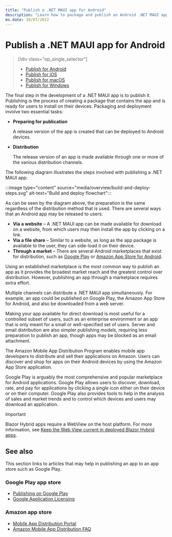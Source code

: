 ```yaml
---
title: "Publish a .NET MAUI app for Android"
description: "Learn how to package and publish an Android .NET MAUI app."
ms.date: 10/07/2022
---
```


# Publish a .NET MAUI app for Android

> [!div class="op_single_selector"]
>
> - [Publish for Android](overview.md)
> - [Publish for iOS](../../ios/deployment/index.md)
> - [Publish for macOS](../../mac-catalyst/deployment/index.md)
> - [Publish for Windows](../../windows/deployment/overview.md)

The final step in the development of a .NET MAUI app is to publish it. Publishing is the process of creating a package that contains the app and is ready for users to install on their devices. Packaging and deployment involve two essential tasks:

- **Preparing for publication**

  A release version of the app is created that can be deployed to Android devices.

- **Distribution**

  The release version of an app is made available through one or more of the various distribution channels.

The following diagram illustrates the steps involved with publishing a .NET MAUI app:

:::image type="content" source="media/overview/build-and-deploy-steps.svg" alt-text="Build and deploy flowchart":::

As can be seen by the diagram above, the preparation is the same regardless of the distribution method that is used. There are several ways that an Android app may be released to users:

- **Via a website** &ndash; A .NET MAUI app can be made available for download on a website, from which users may then install the app by clicking on a link.
- **Via a file share** &ndash; Similar to a website, as long as the app package is available to the user, they can side-load it on their device.
- **Through a market** &ndash; There are several Android marketplaces that exist for distribution, such as  [Google Play](https://play.google.com/) or [Amazon App Store for Android](https://www.amazon.com/mobile-apps/b?ie=UTF8&node=2350149011).

Using an established marketplace is the most common way to publish an app as it provides the broadest market reach and the greatest control over distribution. However, publishing an app through a marketplace requires extra effort.

Multiple channels can distribute a .NET MAUI app simultaneously. For example, an app could be published on Google Play, the Amazon App Store for Android, and also be downloaded from a web server.

Making your app available for direct download is most useful for a controlled subset of users, such as an enterprise environment or an app that is only meant for a small or well-specified set of users. Server and email distribution are also simpler publishing models, requiring less preparation to publish an app, though apps may be blocked as an email attachment.

The Amazon Mobile App Distribution Program enables mobile app developers to distribute and sell their applications on Amazon. Users can discover and shop for apps on their Android devices by using the Amazon App Store application.

Google Play is arguably the most comprehensive and popular marketplace for Android applications. Google Play allows users to discover, download, rate, and pay for applications by clicking a single icon either on their device or on their computer. Google Play also provides tools to help in the analysis of sales and market trends and to control which devices and users may download an application.

> [!IMPORTANT]
> Blazor Hybrid apps require a WebView on the host platform. For more information, see [Keep the Web View current in deployed Blazor Hybrid apps](/aspnet/core/blazor/hybrid/security/security-considerations#keep-the-web-view-current-in-deployed-apps).

## See also

This section links to articles that may help in publishing an app to an app store such as Google Play.

<!--
- [Build Process](~/android/deploy-test/building-apps/build-process.md)
- [Linking](~/android/deploy-test/linker.md)
- [Obtaining A Google Maps API Key](~/android/platform/maps-and-location/maps/obtaining-a-google-maps-api-key.md)
- [Deploy via Visual Studio App Center](/appcenter/distribution/stores/googleplay)
- [Application Signing](https://source.android.com/security/apksigning/)
-->

### Google Play app store

- [Publishing on Google Play](https://developer.android.com/distribute/googleplay/publish/index.html)
- [Google Application Licensing](https://developer.android.com/guide/google/play/licensing/index.html)

### Amazon app store

- [Mobile App Distribution Portal](https://developer.amazon.com/welcome.html)
- [Amazon Mobile App Distribution FAQ](https://developer.amazon.com/help/faq.html)
